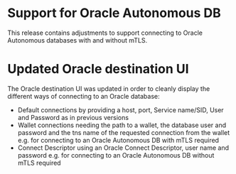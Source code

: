 # Support for Oracle Autonomous DB

This release contains adjustments to support connecting to Oracle Autonomous databases with and without mTLS.

# Updated Oracle destination UI 

The Oracle destination UI was updated in order to cleanly display the different ways of connecting to an Oracle database:

* Default connections by providing a host, port, Service name/SID, User and Password as in previous versions
* Wallet connections needing the path to a wallet, the database user and password and the tns name of the requested connection from the wallet e.g. for connecting to an Oracle Autonomous DB with mTLS required
* Connect Descriptor using an Oracle Connect Descriptor, user name and password e.g. for connecting to an Oracle Autonomous DB without mTLS required
